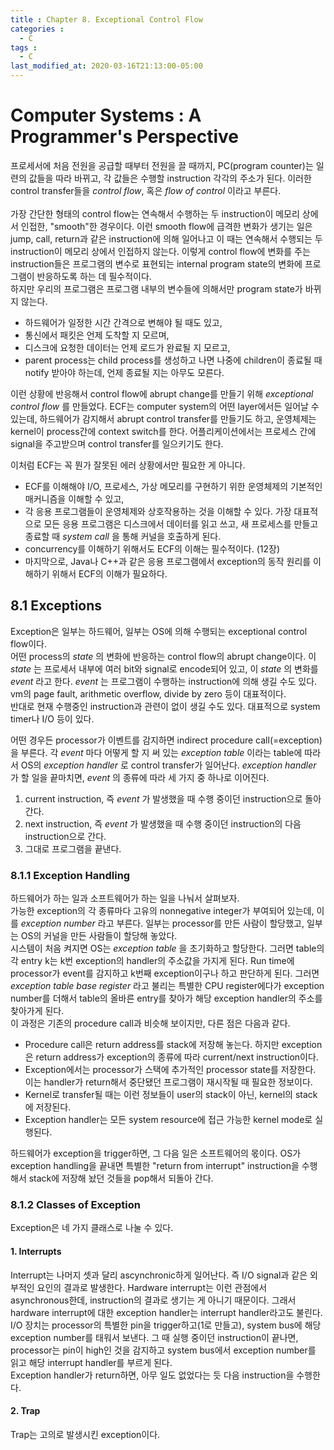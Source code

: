 ```yaml
---
title : Chapter 8. Exceptional Control Flow
categories : 
  - C
tags :
  - C
last_modified_at: 2020-03-16T21:13:00-05:00
---
```

# Computer Systems : A Programmer's Perspective
프로세서에 처음 전원을 공급할 때부터 전원을 끌 때까지, PC(program counter)는 일련의 값들을 따라 바뀌고, 각 값들은 수행할 instruction 각각의 주소가 된다. 
이러한 control transfer들을 _control flow_, 혹은 _flow of control_ 이라고 부른다.<br />
<br />
가장 간단한 형태의 control flow는 연속해서 수행하는 두 instruction이 메모리 상에서 인접한, "smooth"한 경우이다. 이런 smooth flow에 급격한 변화가 생기는 일은
jump, call, return과 같은 instruction에 의해 일어나고 이 때는 연속해서 수행되는 두 instruction이 메모리 상에서 인접하지 않는다. 이렇게 control flow에 변화를
주는 instruction들은 프로그램의 변수로 표현되는 internal program state의 변화에 프로그램이 반응하도록 하는 데 필수적이다.<br />
하지만 우리의 프로그램은 프로그램 내부의 변수들에 의해서만 program state가 바뀌지 않는다. 
- 하드웨어가 일정한 시간 간격으로 변해야 될 때도 있고, 
- 통신에서 패킷은 언제 도착할 지 모르며,
- 디스크에 요청한 데이터는 언제 로드가 완료될 지 모르고,
- parent process는 child process를 생성하고 나면 나중에 children이 종료될 때 notify 받아야 하는데, 언제 종료될 지는 아무도 모른다.

이런 상황에 반응해서 control flow에 abrupt change를 만들기 위해 _exceptional control flow_  를 만들었다. ECF는 computer system의 어떤 layer에서든 일어날 수 있는데,
하드웨어가 감지해서 abrupt control transfer를 만들기도 하고, 운영체제는 kernel이 process간에 context switch를 한다. 어플리케이션에서는 프로세스 간에 signal을 주고받으며
control transfer를 일으키기도 한다.<br />

이처럼 ECF는 꼭 뭔가 잘못된 에러 상황에서만 필요한 게 아니다. 
- ECF를 이해해야 I/O, 프로세스, 가상 메모리를 구현하기 위한 운영체제의 기본적인 매커니즘을 이해할 수 있고,
- 각 응용 프로그램들이 운영체제와 상호작용하는 것을 이해할 수 있다. 가장 대표적으로 모든 응용 프로그램은 디스크에서 데이터를 읽고 쓰고, 새 프로세스를 만들고 종료할 때
 _system call_  을 통해 커널을 호출하게 된다. 
- concurrency를 이해하기 위해서도 ECF의 이해는 필수적이다. (12장)
- 마지막으로, Java나 C++과 같은 응용 프로그램에서 exception의 동작 원리를 이해하기 위해서 ECF의 이해가 필요하다.

## 8.1 Exceptions
Exception은 일부는 하드웨어, 일부는 OS에 의해 수행되는 exceptional control flow이다. <br />
어떤 process의 _state_ 의 변화에 반응하는 control flow의 abrupt change이다. 이 _state_ 는 프로세서 내부에 여러 bit와 signal로 encode되어 있고, 이 _state_ 의 변화를 
 _event_ 라고 한다.
_event_ 는 프로그램이 수행하는 instruction에 의해 생길 수도 있다. vm의 page fault, arithmetic overflow, divide by zero 등이 대표적이다.<br />
반대로 현재 수행중인 instruction과 관련이 없이 생길 수도 있다. 대표적으로 system timer나 I/O 등이 있다.<br />

어떤 경우든 processor가 이벤트를 감지하면 indirect procedure call(=exception)을 부른다. 각 _event_ 마다 어떻게 할 지 써 있는 _exception table_ 이라는 table에 따라서
OS의 _exception handler_ 로 control transfer가 일어난다. _exception handler_ 가 할 일을 끝마치면, _event_ 의 종류에 따라 세 가지 중 하나로 이어진다.
1. current instruction, 즉 _event_ 가 발생했을 때 수행 중이던 instruction으로 돌아간다.
2. next instruction, 즉 _event_ 가 발생했을 때 수행 중이던 instruction의 다음 instruction으로 간다.
3. 그대로 프로그램을 끝낸다.

### 8.1.1 Exception Handling
하드웨어가 하는 일과 소프트웨어가 하는 일을 나눠서 살펴보자.<br />
가능한 exception의 각 종류마다 고유의 nonnegative integer가 부여되어 있는데, 이를 _exception number_ 라고 부른다. 일부는 processor를 만든 사람이 할당했고, 
일부는 OS의 커널을 만든 사람들이 할당해 놓았다. <br />
시스템이 처음 켜지면 OS는 _exception table_ 을 초기화하고 할당한다. 그러면 table의 각 entry k는 k번 exception의 handler의 주소값을 가지게 된다. Run time에 processor가
event를 감지하고 k번째 exception이구나 하고 판단하게 된다. 그러면 _exception table base register_ 라고 불리는 특별한 CPU register에다가 exception number를 더해서
table의 올바른 entry를 찾아가 해당 exception handler의 주소를 찾아가게 된다. <br />
이 과정은 기존의 procedure call과 비슷해 보이지만, 다른 점은 다음과 같다.
- Procedure call은 return address를 stack에 저장해 놓는다. 하지만 exception은 return address가 exception의 종류에 따라 current/next instruction이다.
- Exception에서는 processor가 스택에 추가적인 processor state를 저장한다. 이는 handler가 return해서 중단됐던 프로그램이 재시작될 때 필요한 정보이다.
- Kernel로 transfer될 때는 이런 정보들이 user의 stack이 아닌, kernel의 stack에 저장된다.
- Exception handler는 모든 system resource에 접근 가능한 kernel mode로 실행된다.

하드웨어가 exception을 trigger하면, 그 다음 일은 소프트웨어의 몫이다. OS가 exception handling을 끝내면 특별한 "return from interrupt" instruction을 수행해서
stack에 저장해 놨던 것들을 pop해서 되돌아 간다.

### 8.1.2 Classes of Exception
Exception은 네 가지 클래스로 나눌 수 있다.

#### 1. Interrupts
Interrupt는 나머지 셋과 달리 ascynchronic하게 일어난다. 즉 I/O signal과 같은 외부적인 요인의 결과로 발생한다.
Hardware interrupt는 이런 관점에서 asynchronous한데, instruction의 결과로 생기는 게 아니기 때문이다. 그래서 hardware interrupt에 대한 exception handler는 
interrupt handler라고도 불린다.<br />
I/O 장치는 processor의 특별한 pin을 trigger하고(1로 만들고), system bus에 해당 exception number를 태워서 보낸다. 
그 때 실행 중이던 instruction이 끝나면, processor는 pin이 high인 것을 감지하고 system bus에서 exception number를 읽고 해당 interrupt handler를 부르게 된다.<br />
Exception handler가 return하면, 아무 일도 없었다는 듯 다음 instruction을 수행한다.

#### 2. Trap
Trap는 고의로 발생시킨 exception이다. 
